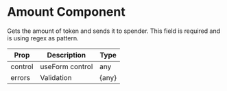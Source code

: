 # Amount Component

Gets the amount of token and sends it to spender.
This field is required and is using regex as pattern.

| Prop    | Description     | Type  |
| ------- | --------------- | ----- |
| control | useForm control | any   |
| errors  | Validation      | {any} |
